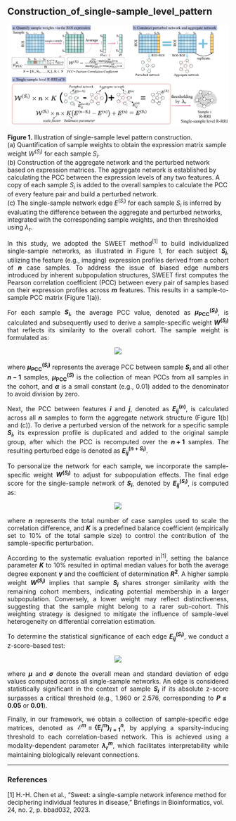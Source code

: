 ## Construction_of_single-sample_level_pattern

![supp-sweet](supp-sweet.png)

**Figure 1.** Illustration of single-sample level pattern construction.  
(a) Quantification of sample weights to obtain the expression matrix sample weight $W^{(S_i)}$ for each sample $S_i$.  
(b) Construction of the aggregate network and the perturbed network based on expression matrices. The aggregate network is established by calculating the PCC between the expression levels of any two features. A copy of each sample $S_i$ is added to the overall samples to calculate the PCC of every feature pair and build a perturbed network.  
(c) The single-sample network edge $E^{(S_i)}$ for each sample $S_i$ is inferred by evaluating the difference between the aggregate and perturbed networks, integrated with the corresponding sample weights, and then thresholded using $\lambda_\mathrm{r}$.

<div align="justify">

In this study, we adopted the SWEET method<sup>[1]</sup> to build individualized single-sample networks, as illustrated in Figure 1, for each subject **$S_i$**, utilizing the feature (e.g., imaging) expression profiles derived from a cohort of **$n$** case samples. To address the issue of biased edge numbers introduced by inherent subpopulation structures, SWEET first computes the Pearson correlation coefficient (PCC) between every pair of samples based on their expression profiles across **$m$** features. This results in a sample-to-sample PCC matrix (Figure 1(a)).

For each sample **$S_i$**, the average PCC value, denoted as **$\mu_{\text{PCC}}^{(S_i)}$**, is calculated and subsequently used to derive a sample-specific weight **$W^{(S_i)}$** that reflects its similarity to the overall cohort. The sample weight is formulated as:

<p align="center">
  <img src="https://latex.codecogs.com/svg.image?\mathbf{W}^{(S_i)}=\frac{\mu_{\text{PCC}}^{(S_i)}-\min\left(\mu_{\text{PCC}}^{(S)}\right)+\alpha}{\max\left(\mu_{\text{PCC}}^{(S)}\right)-\min\left(\mu_{\text{PCC}}^{(S)}\right)+\alpha}" width="300"/>
</p>

where **$\mu_{\text{PCC}}^{(S_i)}$** represents the average PCC between sample **$S_i$** and all other **$n-1$** samples, **$\mu_{\text{PCC}}^{(S)}$** is the collection of mean PCCs from all samples in the cohort, and **$\alpha$** is a small constant (e.g., 0.01) added to the denominator to avoid division by zero.

Next, the PCC between features **$i$** and **$j$**, denoted as **$E_{ij}^{(n)}$**, is calculated across all **$n$** samples to form the aggregate network structure (Figure 1(b) and (c)). To derive a perturbed version of the network for a specific sample **$S_i$**, its expression profile is duplicated and added to the original sample group, after which the PCC is recomputed over the **$n + 1$** samples. The resulting perturbed edge is denoted as **$E_{ij}^{(n+S_i)}$**.

To personalize the network for each sample, we incorporate the sample-specific weight **$W^{(S_i)}$** to adjust for subpopulation effects. The final edge score for the single-sample network of **$S_i$**, denoted by **$E_{ij}^{(S_i)}$**, is computed as:

<p align="center">
  <img src="https://latex.codecogs.com/svg.image?\mathbf{E}_{ij}^{(S_i)}=W^{(S_i)}\times{n}\times{K}\left(E_{ij}^{(n+S_i)}-E_{ij}^{(n)}\right)+E_{ij}^{(n)}" width="300"/>
</p>

where **$n$** represents the total number of case samples used to scale the correlation difference, and **$K$** is a predefined balance coefficient (empirically set to 10% of the total sample size) to control the contribution of the sample-specific perturbation.

According to the systematic evaluation reported in<sup>[1]</sup>, setting the balance parameter **$K$** to 10% resulted in optimal median values for both the average degree exponent **$\gamma$** and the coefficient of determination **$R^2$**. A higher sample weight **$W^{(S_i)}$** implies that sample **$S_i$** shares stronger similarity with the remaining cohort members, indicating potential membership in a larger subpopulation. Conversely, a lower weight may reflect distinctiveness, suggesting that the sample might belong to a rarer sub-cohort. This weighting strategy is designed to mitigate the influence of sample-level heterogeneity on differential correlation estimation.

To determine the statistical significance of each edge **$E_{ij}^{(S_i)}$**, we conduct a z-score–based test:

<p align="center">
  <img src="https://latex.codecogs.com/svg.image?\mathbf{z}\left(E_{ij}^{(S_i)}\right)=\frac{E_{ij}^{(S_i)}-\mu}{\sigma}" width="300"/>
</p>

where **$\mu$** and **$\sigma$** denote the overall mean and standard deviation of edge values computed across all single-sample networks. An edge is considered statistically significant in the context of sample **$S_i$** if its absolute z-score surpasses a critical threshold (e.g., 1.960 or 2.576, corresponding to **$P \leq 0.05$** or **$0.01$**).

Finally, in our framework, we obtain a collection of sample-specific edge matrices, denoted as **$\mathcal{E}^m = \{ \mathbf{E}_i^m \}_{i=1}^{n}$**, by applying a sparsity-inducing threshold to each correlation-based network. This is achieved using a modality-dependent parameter **$\lambda_r^m$**, which facilitates interpretability while maintaining biologically relevant connections.

</div>

---

### References

[1] H.-H. Chen et al., “Sweet: a single-sample network inference method for deciphering individual features in disease,” Briefings in Bioinformatics, vol. 24, no. 2, p. bbad032, 2023.


